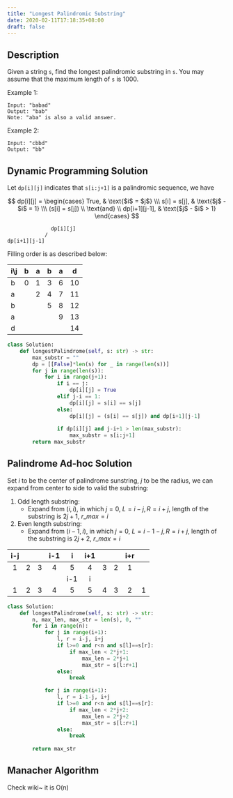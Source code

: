 ```yaml
---
title: "Longest Palindromic Substring"
date: 2020-02-11T17:18:35+08:00
draft: false
---
```


<!--more-->

## Description

Given a string `s`, find the longest palindromic substring in `s`. You may assume that the maximum length of `s` is 1000.

Example 1:
```
Input: "babad"
Output: "bab"
Note: "aba" is also a valid answer.
```
Example 2:
```
Input: "cbbd"
Output: "bb"
```

## Dynamic Programming Solution

Let `dp[i][j]` indicates that `s[i:j+1]` is a palindromic sequence, we have

$$ dp[i][j] = \begin{cases} True,  & \text{$i$ = $j$} \\\ s[i] = s[j], & \text{$j$ - $i$ = 1}  \\\ (s[i] = s[j]) \\ \text{and} \\ dp[i+1][j-1], & \text{$j$ - $i$ > 1} \end{cases} $$

```
              dp[i][j]
            /
dp[i+1][j-1]
```

Filling order is as described below:

| i\j | b | a | b | a | d  |
|-----|---|---|---|---|----|
| b   | 0 | 1 | 3 | 6 | 10 |
| a   |   | 2 | 4 | 7 | 11 |
| b   |   |   | 5 | 8 | 12 |
| a   |   |   |   | 9 | 13 |
| d   |   |   |   |   | 14 |

```python
class Solution:
    def longestPalindrome(self, s: str) -> str:
        max_substr = ""
        dp = [[False]*len(s) for _ in range(len(s))]
        for j in range(len(s)):
            for i in range(j+1):
                if i == j:
                    dp[i][j] = True
                elif j-i == 1:
                    dp[i][j] = s[i] == s[j]
                else:
                    dp[i][j] = (s[i] == s[j]) and dp[i+1][j-1]
                
                if dp[i][j] and j-i+1 > len(max_substr):
                    max_substr = s[i:j+1]
        return max_substr
```

## Palindrome Ad-hoc Solution

Set $i$ to be the center of palindrome sunstring, $j$ to be the radius, we can expand from center to side to valid the substring:
1. Odd length substring:
    - Expand from $(i, i)$, in which $j=0$, $L=i-j, R=i+j$, length of the substring is $2j+1$, $r\_{max} = i$
2. Even length substring:
    - Expand from $(i-1, i)$, in which $j=0$, $L=i-1-j, R=i+j$, length of the substring is $2j+2$, $r\_{max} = i$

| i-j |   |   | i-1 |  i  | i+1 |   |   | i+r |   |
|:---:|:-:|:-:|:---:|:---:|:---:|:-:|:-:|:---:|:-:|
|  1  | 2 | 3 |  4  |  5  |  4  | 3 | 2 |  1  |   |
|     |   |   |     | i-1 |  i  |   |   |     |   |
|  1  | 2 | 3 |  4  |  5  |  5  | 4 | 3 |  2  | 1 |

```python
class Solution:
    def longestPalindrome(self, s: str) -> str:
        n, max_len, max_str = len(s), 0, ""
        for i in range(n):
            for j in range(i+1):
                l, r = i-j, i+j
                if l>=0 and r<n and s[l]==s[r]:
                    if max_len < 2*j+1:
                        max_len = 2*j+1
                        max_str = s[l:r+1]
                else:
                    break

            for j in range(i+1):
                l, r = i-1-j, i+j
                if l>=0 and r<n and s[l]==s[r]:
                    if max_len < 2*j+2:
                        max_len = 2*j+2
                        max_str = s[l:r+1]
                else:
                    break
        
        return max_str
```

## Manacher Algorithm

Check wiki~ it is O(n)